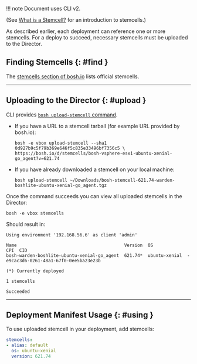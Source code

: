 !!! note
    Document uses CLI v2.

(See [What is a Stemcell?](stemcell.md) for an introduction to stemcells.)

As described earlier, each deployment can reference one or more stemcells. For a deploy to succeed, necessary stemcells must be uploaded to the Director.

## Finding Stemcells {: #find }

The [stemcells section of bosh.io](http://bosh.io/stemcells) lists official stemcells.

---
## Uploading to the Director {: #upload }

CLI provides [`bosh upload-stemcell` command](cli-v2.md#upload-stemcell).

- If you have a URL to a stemcell tarball (for example URL provided by bosh.io):

    ```shell
    bosh -e vbox upload-stemcell --sha1 0d927b9c5f79b369e646f5c835e33496bf7356c5 \
    https://bosh.io/d/stemcells/bosh-vsphere-esxi-ubuntu-xenial-go_agent?v=621.74
    ```

- If you have already downloaded a stemcell on your local machine:

    ```shell
    bosh upload-stemcell ~/Downloads/bosh-stemcell-621.74-warden-boshlite-ubuntu-xenial-go_agent.tgz
    ```

Once the command succeeds you can view all uploaded stemcells in the Director:

```shell
bosh -e vbox stemcells
```

Should result in:

```text
Using environment '192.168.56.6' as client 'admin'

Name                                         Version  OS             CPI  CID
bosh-warden-boshlite-ubuntu-xenial-go_agent  621.74*  ubuntu-xenial  -    e9cac3d6-0261-48a1-67f0-0ee5ba23e23b

(*) Currently deployed

1 stemcells

Succeeded
```

---
## Deployment Manifest Usage {: #using }

To use uploaded stemcell in your deployment, add stemcells:

```yaml
stemcells:
- alias: default
  os: ubuntu-xenial
  version: 621.74
```
